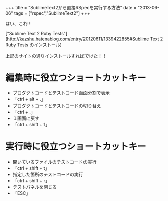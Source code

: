 +++
title = "SublimeText2から直接RSpecを実行する方法"
date = "2013-06-06"
tags = ["rspec","SublimeText2"]
+++

はい、これ!!

["Sublime Text 2 Ruby Tests"](http://kazshu.hatenablog.com/entry/20120611/1339422855#Sublime Text 2 Ruby Tests のインストール)

上記のサイトの通りインストールすればでけた！！

<!--more-->

# 編集時に役立つショートカットキー
- プロダクトコードとテストコード画面分割で表示
-   「ctrl + alt + .」
- プロダクトコードとテストコードの切り替え
-   「ctrl + .」
- １画面に戻す
-   「ctrl + shift + 1」

# 実行時に役立つショートカットキー
- 開いているファイルのテストコードの実行
-   「ctrl + shift + t」
- 指定した箇所のテストコードの実行
-   「ctrl + shift + r」
- テストパネルを閉じる
-   「ESC」
